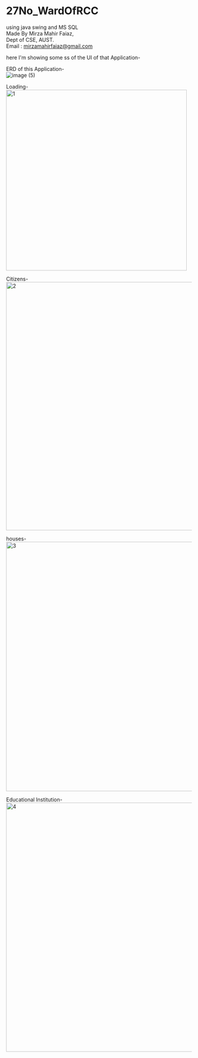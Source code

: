 # 27No_WardOfRCC
using java swing and MS SQL
<br />
Made By Mirza Mahir Faiaz, <br/>
Dept of CSE, AUST.<br/>
Email : mirzamahirfaiaz@gmail.com


here I'm showing some ss of the UI of that Application-
<br />

ERD of this Application-
<br />
![image (5)](https://user-images.githubusercontent.com/81585954/183236772-20a97439-f263-4985-9577-1ad9d5bd54e8.png)


Loading-
<br />
<img width="490" alt="1" src="https://user-images.githubusercontent.com/81585954/183236639-037a0718-b63d-4090-acc8-a77faae9e70f.PNG">

Citizens-
<br />
<img width="673" alt="2" src="https://user-images.githubusercontent.com/81585954/183236705-72c1ed75-c4ba-4028-8bc5-8edcae2c5821.PNG">

houses-
<br />
<img width="676" alt="3" src="https://user-images.githubusercontent.com/81585954/183236721-d7fa3ce2-da51-4758-80d6-69e4ca3981dd.PNG">

Educational Institution-
<br />
<img width="675" alt="4" src="https://user-images.githubusercontent.com/81585954/183236736-99259894-e149-4625-90af-f4860e99e1fb.PNG">


